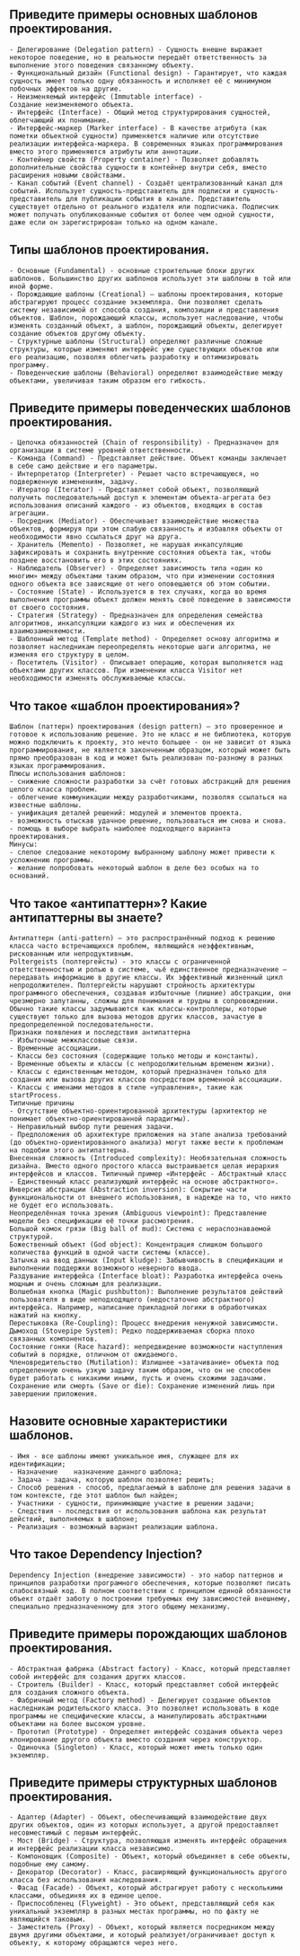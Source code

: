 ## 	Приведите примеры основных шаблонов проектирования.
	- Делегирование (Delegation pattern) - Сущность внешне выражает некоторое поведение, но в реальности передаёт ответственность за выполнение этого поведения связанному объекту.
	- Функциональный дизайн (Functional design) - Гарантирует, что каждая сущность имеет только одну обязанность и исполняет её с минимумом побочных эффектов на другие.
	- Неизменяемый интерфейс (Immutable interface) - Создание неизменяемого объекта.
	- Интерфейс (Interface) - Общий метод структурирования сущностей, облегчающий их понимание. 
	- Интерфейс-маркер (Marker interface) - В качестве атрибута (как пометки объектной сущности) применяется наличие или отсутствие реализации интерфейса-маркера. В современных языках программирования вместо этого применяются атрибуты или аннотации.
	- Контейнер свойств (Property container) - Позволяет добавлять дополнительные свойства сущности в контейнер внутри себя, вместо расширения новыми свойствами.
	- Канал событий (Event channel) - Создаёт централизованный канал для событий. Использует сущность-представитель для подписки и сущность-представитель для публикации события в канале. Представитель существует отдельно от реального издателя или подписчика. Подписчик может получать опубликованные события от более чем одной сущности, даже если он зарегистрирован только на одном канале.
## 	Типы шаблонов проектирования.
	- Основные (Fundamental) - основные строительные блоки других шаблонов. Большинство других шаблонов использует эти шаблоны в той или иной форме.
	- Порождающие шаблоны (Creational) — шаблоны проектирования, которые абстрагируют процесс создание экземпляра. Они позволяют сделать систему независимой от способа создания, композиции и представления объектов. Шаблон, порождающий классы, использует наследование, чтобы изменять созданный объект, а шаблон, порождающий объекты, делегирует создание объектов другому объекту.
	- Структурные шаблоны (Structural) определяют различные сложные структуры, которые изменяют интерфейс уже существующих объектов или его реализацию, позволяя облегчить разработку и оптимизировать программу.
	- Поведенческие шаблоны (Behavioral) определяют взаимодействие между объектами, увеличивая таким образом его гибкость.
## 	Приведите примеры поведенческих шаблонов проектирования.
	- Цепочка обязанностей (Chain of responsibility) - Предназначен для организации в системе уровней ответственности.
	- Команда (Command) - Представляет действие. Объект команды заключает в себе само действие и его параметры.
	- Интерпретатор (Interpreter) - Решает часто встречающуюся, но подверженную изменениям, задачу.
	- Итератор (Iterator) - Представляет собой объект, позволяющий получить последовательный доступ к элементам объекта-агрегата без использования описаний каждого - из объектов, входящих в состав агрегации.
	- Посредник (Mediator) - Обеспечивает взаимодействие множества объектов, формируя при этом слабую связанность и избавляя объекты от необходимости явно ссылаться друг на друга.
	- Хранитель (Memento) - Позволяет, не нарушая инкапсуляцию зафиксировать и сохранить внутренние состояния объекта так, чтобы позднее восстановить его в этих состояниях.
	- Наблюдатель (Observer) - Определяет зависимость типа «один ко многим» между объектами таким образом, что при изменении состояния одного объекта все зависящие от него оповещаются об этом событии.
	- Состояние (State) - Используется в тех случаях, когда во время выполнения программы объект должен менять своё поведение в зависимости от своего состояния.
	- Стратегия (Strategy) - Предназначен для определения семейства алгоритмов, инкапсуляции каждого из них и обеспечения их взаимозаменяемости.
	- Шаблонный метод (Template method) - Определяет основу алгоритма и позволяет наследникам переопределять некоторые шаги алгоритма, не изменяя его структуру в целом.
	- Посетитель (Visitor) - Описывает операцию, которая выполняется над объектами других классов. При изменении класса Visitor нет необходимости изменять обслуживаемые классы.
## 	Что такое «шаблон проектирования»?
	Шаблон (паттерн) проектирования (design pattern) — это проверенное и готовое к использованию решение. Это не класс и не библиотека, которую можно подключить к проекту, это нечто большее - он не зависит от языка программирования, не является законченным образцом, который может быть прямо преобразован в код и может быть реализован по-разному в разных языках программирования.
	Плюсы использования шаблонов:
	- снижение сложности разработки за счёт готовых абстракций для решения целого класса проблем.
	- облегчение коммуникации между разработчиками, позволяя ссылаться на известные шаблоны.
	- унификация деталей решений: модулей и элементов проекта.
	- возможность отыскав удачное решение, пользоваться им снова и снова.
	- помощь в выборе выбрать наиболее подходящего варианта проектирования.
	Минусы:
	- слепое следование некоторому выбранному шаблону может привести к усложнению программы.
	- желание попробовать некоторый шаблон в деле без особых на то оснований.
## 	Что такое «антипаттерн»? Какие антипаттерны вы знаете?
	Антипаттерн (anti-pattern) — это распространённый подход к решению класса часто встречающихся проблем, являющийся неэффективным, рискованным или непродуктивным.
	Poltergeists (полтергейсты) - это классы с ограниченной ответственностью и ролью в системе, чьё единственное предназначение — передавать информацию в другие классы. Их эффективный жизненный цикл непродолжителен. Полтергейсты нарушают стройность архитектуры программного обеспечения, создавая избыточные (лишние) абстракции, они чрезмерно запутанны, сложны для понимания и трудны в сопровождении. Обычно такие классы задумываются как классы-контроллеры, которые существуют только для вызова методов других классов, зачастую в предопределенной последовательности.
	Признаки появления и последствия антипаттерна
	- Избыточные межклассовые связи.
	- Временные ассоциации.
	- Классы без состояния (содержащие только методы и константы).
	- Временные объекты и классы (с непродолжительным временем жизни).
	- Классы с единственным методом, который предназначен только для создания или вызова других классов посредством временной ассоциации.
	- Классы с именами методов в стиле «управления», такие как startProcess.
	Типичные причины
	- Отсутствие объектно-ориентированной архитектуры (архитектор не понимает объектно-ориентированной парадигмы).
	- Неправильный выбор пути решения задачи.
	- Предположения об архитектуре приложения на этапе анализа требований (до объектно-ориентированного анализа) могут также вести к проблемам на подобии этого антипаттерна.
	Внесенная сложность (Introduced complexity): Необязательная сложность дизайна. Вместо одного простого класса выстраивается целая иерархия интерфейсов и классов. Типичный пример «Интерфейс - Абстрактный класс - Единственный класс реализующий интерфейс на основе абстрактного».
	Инверсия абстракции (Abstraction inversion): Сокрытие части функциональности от внешнего использования, в надежде на то, что никто не будет его использовать.
	Неопределённая точка зрения (Ambiguous viewpoint): Представление модели без спецификации её точки рассмотрения.
	Большой комок грязи (Big ball of mud): Система с нераспознаваемой структурой.
	Божественный объект (God object): Концентрация слишком большого количества функций в одной части системы (классе).
	Затычка на ввод данных (Input kludge): Забывчивость в спецификации и выполнении поддержки возможного неверного ввода.
	Раздувание интерфейса (Interface bloat): Разработка интерфейса очень мощным и очень сложным для реализации.
	Волшебная кнопка (Magic pushbutton): Выполнение результатов действий пользователя в виде неподходящего (недостаточно абстрактного) интерфейса. Например, написание прикладной логики в обработчиках нажатий на кнопку.
	Перестыковка (Re-Coupling): Процесс внедрения ненужной зависимости.
	Дымоход (Stovepipe System): Редко поддерживаемая сборка плохо связанных компонентов.
	Состояние гонки (Race hazard): непредвидение возможности наступления событий в порядке, отличном от ожидаемого.
	Членовредительство (Mutilation): Излишнее «затачивание» объекта под определенную очень узкую задачу таким образом, что он не способен будет работать с никакими иными, пусть и очень схожими задачами.
	Сохранение или смерть (Save or die): Сохранение изменений лишь при завершении приложения.
## 	Назовите основные характеристики шаблонов.
	- Имя - все шаблоны имеют уникальное имя, служащее для их идентификации;
	- Назначение	назначение данного шаблона;
	- Задача - задача, которую шаблон позволяет решить;
	- Способ решения - способ, предлагаемый в шаблоне для решения задачи в том контексте, где этот шаблон был найден;
	- Участники	- сущности, принимающие участие в решении задачи;
	- Следствия	- последствия от использования шаблона как результат действий, выполняемых в шаблоне;
	- Реализация - возможный вариант реализации шаблона.
## 	Что такое Dependency Injection?
	Dependency Injection (внедрение зависимости) - это набор паттернов и принципов разработки програмного обеспечения, которые позволяют писать слабосвязный код. В полном соответствии с принципом единой обязанности объект отдаёт заботу о построении требуемых ему зависимостей внешнему, специально предназначенному для этого общему механизму.
## 	Приведите примеры порождающих шаблонов проектирования.
	- Абстрактная фабрика (Abstract factory) - Класс, который представляет собой интерфейс для создания других классов.
	- Строитель (Builder) - Класс, который представляет собой интерфейс для создания сложного объекта.
	- Фабричный метод (Factory method) - Делегирует создание объектов наследникам родительского класса. Это позволяет использовать в коде программы не специфические классы, а манипулировать абстрактными объектами на более высоком уровне.
	- Прототип (Prototype) - Определяет интерфейс создания объекта через клонирование другого объекта вместо создания через конструктор.
	- Одиночка (Singleton) - Класс, который может иметь только один экземпляр.
## 	Приведите примеры структурных шаблонов проектирования.
	- Адаптер (Adapter) - Объект, обеспечивающий взаимодействие двух других объектов, один из которых использует, а другой предоставляет несовместимый с первым интерфейс. 
	- Мост (Bridge) - Структура, позволяющая изменять интерфейс обращения и интерфейс реализации класса независимо. 
	- Компоновщик (Composite) - Объект, который объединяет в себе объекты, подобные ему самому. 
	- Декоратор (Decorator) - Класс, расширяющий функциональность другого класса без использования наследования. 
	- Фасад (Facade) - Объект, который абстрагирует работу с несколькими классами, объединяя их в единое целое. 
	- Приспособленец (Flyweight) - Это объект, представляющий себя как уникальный экземпляр в разных местах программы, но по факту не являющийся таковым. 
	- Заместитель (Proxy) - Объект, который является посредником между двумя другими объектами, и который реализует/ограничивает доступ к объекту, к которому обращаются через него.
